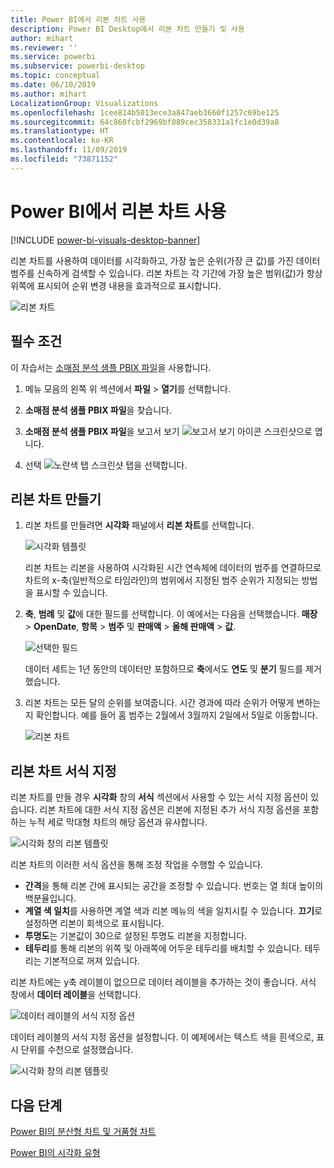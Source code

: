 ```yaml
---
title: Power BI에서 리본 차트 사용
description: Power BI Desktop에서 리본 차트 만들기 및 사용
author: mihart
ms.reviewer: ''
ms.service: powerbi
ms.subservice: powerbi-desktop
ms.topic: conceptual
ms.date: 06/10/2019
ms.author: mihart
LocalizationGroup: Visualizations
ms.openlocfilehash: 1cee814b5013ece3a847aeb3660f1257c69be125
ms.sourcegitcommit: 64c860fcbf2969bf089cec358331a1fc1e0d39a8
ms.translationtype: HT
ms.contentlocale: ko-KR
ms.lasthandoff: 11/09/2019
ms.locfileid: "73871152"
---
```

# <a name="use-ribbon-charts-in-power-bi"></a>Power BI에서 리본 차트 사용

[!INCLUDE [power-bi-visuals-desktop-banner](../includes/power-bi-visuals-desktop-banner.md)]

리본 차트를 사용하여 데이터를 시각화하고, 가장 높은 순위(가장 큰 값)를 가진 데이터 범주를 신속하게 검색할 수 있습니다. 리본 차트는 각 기간에 가장 높은 범위(값)가 항상 위쪽에 표시되어 순위 변경 내용을 효과적으로 표시합니다. 

![리본 차트](media/desktop-ribbon-charts/ribbon-charts-01.png)

## <a name="prerequisites"></a>필수 조건

이 자습서는 [소매점 분석 샘플 PBIX 파일](https://download.microsoft.com/download/9/6/D/96DDC2FF-2568-491D-AAFA-AFDD6F763AE3/Retail%20Analysis%20Sample%20PBIX.pbix)을 사용합니다.

1. 메뉴 모음의 왼쪽 위 섹션에서 **파일** > **열기**를 선택합니다.
   
2. **소매점 분석 샘플 PBIX 파일**을 찾습니다.

1. **소매점 분석 샘플 PBIX 파일**을 보고서 보기 ![보고서 보기 아이콘 스크린샷](media/power-bi-visualization-kpi/power-bi-report-view.png)으로 엽니다.

1. 선택 ![노란색 탭 스크린샷](media/power-bi-visualization-kpi/power-bi-yellow-tab.png) 탭을 선택합니다.

## <a name="create-a-ribbon-chart"></a>리본 차트 만들기

1. 리본 차트를 만들려면 **시각화** 패널에서 **리본 차트**를 선택합니다.

    ![시각화 템플릿](media/desktop-ribbon-charts/power-bi-template.png)

    리본 차트는 리본을 사용하여 시각화된 시간 연속체에 데이터의 범주를 연결하므로 차트의 x-축(일반적으로 타임라인)의 범위에서 지정된 범주 순위가 지정되는 방법을 표시할 수 있습니다.

2. **축**, **범례** 및 **값**에 대한 필드를 선택합니다.  이 예에서는 다음을 선택했습니다. **매장** > **OpenDate**, **항목** > **범주** 및 **판매액** > **올해 판매액** > **값**.  

    ![선택한 필드](media/desktop-ribbon-charts/power-bi-ribbon-values.png)

    데이터 세트는 1년 동안의 데이터만 포함하므로 **축**에서도 **연도** 및 **분기** 필드를 제거했습니다.

3. 리본 차트는 모든 달의 순위를 보여줍니다. 시간 경과에 따라 순위가 어떻게 변하는지 확인합니다. 예를 들어 홈 범주는 2월에서 3월까지 2일에서 5일로 이동합니다.

    ![리본 차트](media/desktop-ribbon-charts/power-bi-ribbon.png)

## <a name="format-a-ribbon-chart"></a>리본 차트 서식 지정
리본 차트를 만들 경우 **시각화** 창의 **서식** 섹션에서 사용할 수 있는 서식 지정 옵션이 있습니다. 리본 차트에 대한 서식 지정 옵션은 리본에 지정된 추가 서식 지정 옵션을 포함하는 누적 세로 막대형 차트의 해당 옵션과 유사합니다.

![시각화 창의 리본 템플릿](media/desktop-ribbon-charts/power-bi-format-ribbon.png)

리본 차트의 이러한 서식 옵션을 통해 조정 작업을 수행할 수 있습니다.

* **간격**을 통해 리본 간에 표시되는 공간을 조정할 수 있습니다. 번호는 열 최대 높이의 백분율입니다.
* **계열 색 일치**를 사용하면 계열 색과 리본 메뉴의 색을 일치시킬 수 있습니다. **끄기**로 설정하면 리본이 회색으로 표시됩니다.
* **투명도**는 기본값이 30으로 설정된 투명도 리본을 지정합니다.
* **테두리**를 통해 리본의 위쪽 및 아래쪽에 어두운 테두리를 배치할 수 있습니다. 테두리는 기본적으로 꺼져 있습니다.

리본 차트에는 y축 레이블이 없으므로 데이터 레이블을 추가하는 것이 좋습니다. 서식 창에서 **데이터 레이블**을 선택합니다. 

![데이터 레이블의 서식 지정 옵션](media/desktop-ribbon-charts/power-bi-labels.png)

데이터 레이블의 서식 지정 옵션을 설정합니다. 이 예제에서는 텍스트 색을 흰색으로, 표시 단위를 수천으로 설정했습니다.

![시각화 창의 리본 템플릿](media/desktop-ribbon-charts/power-bi-data-labels.png)

## <a name="next-steps"></a>다음 단계

[Power BI의 분산형 차트 및 거품형 차트](power-bi-visualization-scatter.md)

[Power BI의 시각화 유형](power-bi-visualization-types-for-reports-and-q-and-a.md)

